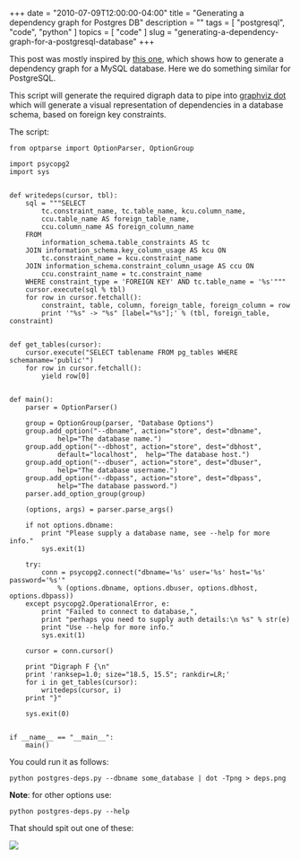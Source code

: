 +++
date        = "2010-07-09T12:00:00-04:00"
title       = "Generating a dependency graph for Postgres DB"
description = ""
tags        = [ "postgresql", "code", "python" ]
topics      = [ "code" ]
slug        = "generating-a-dependency-graph-for-a-postgresql-database"
+++

This post was mostly inspired by <a href="http://code.activestate.com/recipes/577298-plot-database-table-dependecies-for-a-mysql-databa/">this one</a>, which shows how to generate a dependency graph for a MySQL database. Here we do something similar for PostgreSQL.

This script will generate the required digraph data to pipe into <a href="http://www.graphviz.org/" target="_blank">graphviz dot</a> which will generate a visual representation of dependencies in a database schema, based on foreign key constraints.

<!--more-->

The script:

```
from optparse import OptionParser, OptionGroup

import psycopg2
import sys


def writedeps(cursor, tbl):
    sql = """SELECT
        tc.constraint_name, tc.table_name, kcu.column_name,
        ccu.table_name AS foreign_table_name,
        ccu.column_name AS foreign_column_name
    FROM
        information_schema.table_constraints AS tc
    JOIN information_schema.key_column_usage AS kcu ON
        tc.constraint_name = kcu.constraint_name
    JOIN information_schema.constraint_column_usage AS ccu ON
        ccu.constraint_name = tc.constraint_name
    WHERE constraint_type = 'FOREIGN KEY' AND tc.table_name = '%s'"""
    cursor.execute(sql % tbl)
    for row in cursor.fetchall():
        constraint, table, column, foreign_table, foreign_column = row
        print '"%s" -> "%s" [label="%s"];' % (tbl, foreign_table, constraint)


def get_tables(cursor):
    cursor.execute("SELECT tablename FROM pg_tables WHERE schemaname='public'")
    for row in cursor.fetchall():
        yield row[0]


def main():
    parser = OptionParser()

    group = OptionGroup(parser, "Database Options")
    group.add_option("--dbname", action="store", dest="dbname",
            help="The database name.")
    group.add_option("--dbhost", action="store", dest="dbhost",
            default="localhost",  help="The database host.")
    group.add_option("--dbuser", action="store", dest="dbuser",
            help="The database username.")
    group.add_option("--dbpass", action="store", dest="dbpass",
            help="The database password.")
    parser.add_option_group(group)

    (options, args) = parser.parse_args()

    if not options.dbname:
        print "Please supply a database name, see --help for more info."
        sys.exit(1)

    try:
        conn = psycopg2.connect("dbname='%s' user='%s' host='%s' password='%s'"
            % (options.dbname, options.dbuser, options.dbhost, options.dbpass))
    except psycopg2.OperationalError, e:
        print "Failed to connect to database,",
        print "perhaps you need to supply auth details:\n %s" % str(e)
        print "Use --help for more info."
        sys.exit(1)

    cursor = conn.cursor()

    print "Digraph F {\n"
    print 'ranksep=1.0; size="18.5, 15.5"; rankdir=LR;'
    for i in get_tables(cursor):
        writedeps(cursor, i)
    print "}"

    sys.exit(0)


if __name__ == "__main__":
    main()
```

You could run it as follows:

```
python postgres-deps.py --dbname some_database | dot -Tpng > deps.png
```

<strong>Note</strong>: for other options use:

```
python postgres-deps.py --help
```

That should spit out one of these:

![](https://media.sigterm.sh/2014/d.png)
